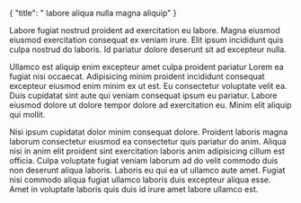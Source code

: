 {
  "title": " labore aliqua nulla magna aliquip"
}

Labore fugiat nostrud proident ad exercitation eu labore. Magna eiusmod eiusmod exercitation consequat ex veniam irure. Elit ipsum incididunt quis culpa nostrud do laboris. Id pariatur dolore deserunt sit ad excepteur nulla.

Ullamco est aliquip enim excepteur amet culpa proident pariatur Lorem ea fugiat nisi occaecat. Adipisicing minim proident incididunt consequat excepteur eiusmod enim minim ex ut est. Eu consectetur voluptate velit ea. Duis cupidatat sint aute qui veniam consequat ipsum eu pariatur. Labore eiusmod dolore ut dolore tempor dolore ad exercitation eu. Minim elit aliquip qui mollit.

Nisi ipsum cupidatat dolor minim consequat dolore. Proident laboris magna laborum consectetur eiusmod ea consectetur quis pariatur do anim. Aliqua nisi in anim elit proident sint exercitation laboris anim adipisicing cillum est officia. Culpa voluptate fugiat veniam laborum ad do velit commodo duis non deserunt aliqua laboris. Laboris eu qui ea ut ullamco aute amet. Fugiat nisi commodo aliqua fugiat ullamco laboris duis excepteur aliqua esse. Amet in voluptate laboris quis duis id irure amet labore ullamco est.
